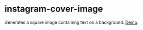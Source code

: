 # instagram-cover-image

Generates a square image containing text on a background.
[Demo](https://benjaminheng.github.io/instagram-cover-image/).
